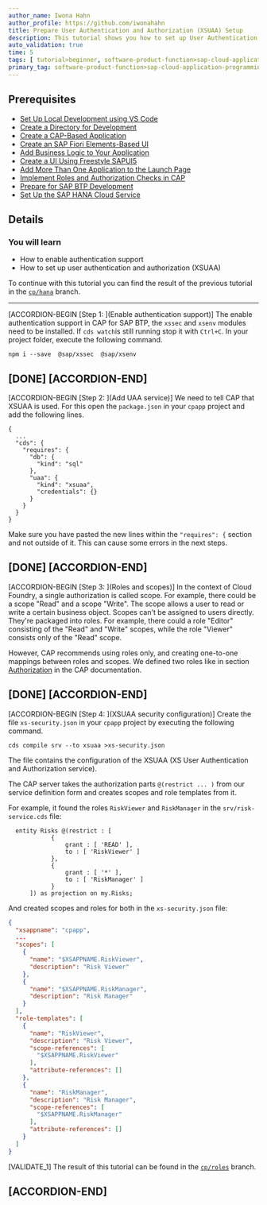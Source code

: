 ```yaml
---
author_name: Iwona Hahn
author_profile: https://github.com/iwonahahn
title: Prepare User Authentication and Authorization (XSUAA) Setup
description: This tutorial shows you how to set up User Authentication and Authorization (XSUAA).
auto_validation: true
time: 5
tags: [ tutorial>beginner, software-product-function>sap-cloud-application-programming-model, topic>node-js, products>sap-business-technology-platform, products>sap-fiori]
primary_tag: software-product-function>sap-cloud-application-programming-model
---
```


## Prerequisites
 - [Set Up Local Development using VS Code](btp-app-set-up-local-development)
 - [Create a Directory for Development](btp-app-create-directory)
 - [Create a CAP-Based Application](btp-app-create-cap-application)
 - [Create an SAP Fiori Elements-Based UI](btp-app-create-ui-fiori-elements)
 - [Add Business Logic to Your Application](btp-app-cap-business-logic)
 - [Create a UI Using Freestyle SAPUI5](btp-app-create-ui-freestyle-sapui5)
 - [Add More Than One Application to the Launch Page](btp-app-launchpage)
 - [Implement Roles and Authorization Checks in CAP](btp-app-cap-roles)
 - [Prepare for SAP BTP Development](btp-app-prepare-btp)
 - [Set Up the SAP HANA Cloud Service](btp-app-hana-cloud-setup)

## Details
### You will learn
 - How to enable authentication support
 - How to set up user authentication and authorization (XSUAA)


To continue with this tutorial you can find the result of the previous tutorial in the [`cp/hana`](https://github.com/SAP-samples/cloud-cap-risk-management/tree/cp/hana) branch.

---

[ACCORDION-BEGIN [Step 1: ](Enable authentication support)]
The enable authentication support in CAP for SAP BTP, the `xssec` and `xsenv` modules need to be installed. If `cds watch`is still running stop it with `Ctrl+C`. In your project folder, execute the following command.

```Shell/Bash
npm i --save  @sap/xssec  @sap/xsenv
```

[DONE]
[ACCORDION-END]
---
[ACCORDION-BEGIN [Step 2: ](Add UAA service)]
We need to tell CAP that XSUAA is used. For this open the `package.json` in your `cpapp` project and add the following lines.

<!-- cpes-file package.json:$.cds.requires -->
```JSON[7-10]
{
  ...
  "cds": {
    "requires": {
      "db": {
        "kind": "sql"
      },
      "uaa": {
        "kind": "xsuaa",
        "credentials": {}
      }
    }
  }
}
```

Make sure you have pasted the new lines within the `"requires": {` section and not outside of it. This can cause some errors in the next steps.

[DONE]
[ACCORDION-END]
---
[ACCORDION-BEGIN [Step 3: ](Roles and scopes)]
In the context of Cloud Foundry, a single authorization is called scope. For example, there could be a scope "Read" and a scope "Write". The scope allows a user to read or write a certain business object. Scopes can't be assigned to users directly. They're packaged into roles. For example, there could a role "Editor" consisting of the "Read" and "Write" scopes, while the role "Viewer" consists only of the "Read" scope.

However, CAP recommends using roles only, and creating one-to-one mappings between roles and scopes. We defined two roles like in section [Authorization](https://cap.cloud.sap/docs/guides/authorization#user-claims) in the CAP documentation.

[DONE]
[ACCORDION-END]
---
[ACCORDION-BEGIN [Step 4: ](XSUAA security configuration)]
Create the file `xs-security.json` in your `cpapp` project by executing the following command.

```Shell/Bash
cds compile srv --to xsuaa >xs-security.json
```

The file contains the configuration of the XSUAA (XS User Authentication and Authorization service).

The CAP server takes the authorization parts `@(restrict ... )` from our service definition form and creates scopes and role templates from it.

For example, it found the roles `RiskViewer` and `RiskManager` in the `srv/risk-service.cds` file:

```JavaScript[4,8]
  entity Risks @(restrict : [
            {
                grant : [ 'READ' ],
                to : [ 'RiskViewer' ]
            },
            {
                grant : [ '*' ],
                to : [ 'RiskManager' ]
            }
      ]) as projection on my.Risks;
```

And created scopes and roles for both in the `xs-security.json` file:

```JSON
{
  "xsappname": "cpapp",
  ...
  "scopes": [
    {
      "name": "$XSAPPNAME.RiskViewer",
      "description": "Risk Viewer"
    },
    {
      "name": "$XSAPPNAME.RiskManager",
      "description": "Risk Manager"
    }
  ],
  "role-templates": [
    {
      "name": "RiskViewer",
      "description": "Risk Viewer",
      "scope-references": [
        "$XSAPPNAME.RiskViewer"
      ],
      "attribute-references": []
    },
    {
      "name": "RiskManager",
      "description": "Risk Manager",
      "scope-references": [
        "$XSAPPNAME.RiskManager"
      ],
      "attribute-references": []
    }
  ]
}
```

[VALIDATE_1]
The result of this tutorial can be found in the [`cp/roles`](https://github.com/SAP-samples/cloud-cap-risk-management/tree/cp/roles) branch.


[ACCORDION-END]
---
